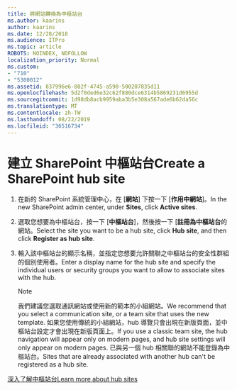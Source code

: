 ```yaml
---
title: 將網站轉換為中樞站台
ms.author: kaarins
author: kaarins
ms.date: 12/28/2018
ms.audience: ITPro
ms.topic: article
ROBOTS: NOINDEX, NOFOLLOW
localization_priority: Normal
ms.custom:
- "710"
- "5300012"
ms.assetid: 837996e6-802f-4745-a590-500207835d11
ms.openlocfilehash: 5d2f0ded6e32c62f880dce6314b5869231d6955d
ms.sourcegitcommit: 1d98db8acb9959aba3b5e308a567ade6b62da56c
ms.translationtype: MT
ms.contentlocale: zh-TW
ms.lasthandoff: 08/22/2019
ms.locfileid: "36516734"
---
```

# <a name="create-a-sharepoint-hub-site"></a><span data-ttu-id="6dad8-102">建立 SharePoint 中樞站台</span><span class="sxs-lookup"><span data-stu-id="6dad8-102">Create a SharePoint hub site</span></span>

1. <span data-ttu-id="6dad8-103">在新的 SharePoint 系統管理中心，在 [**網站**] 下按一下 [**作用中網站**]。</span><span class="sxs-lookup"><span data-stu-id="6dad8-103">In the new SharePoint admin center, under **Sites**, click **Active sites**.</span></span>

2. <span data-ttu-id="6dad8-104">選取您想要為中樞站台，按一下 [**中樞站台**]，然後按一下 [**註冊為中樞站台**的網站。</span><span class="sxs-lookup"><span data-stu-id="6dad8-104">Select the site you want to be a hub site, click **Hub site**, and then click **Register as hub site**.</span></span>

3. <span data-ttu-id="6dad8-105">輸入該中樞站台的顯示名稱，並指定您想要允許關聯之中樞站台的安全性群組的個別使用者。</span><span class="sxs-lookup"><span data-stu-id="6dad8-105">Enter a display name for the hub site and specify the individual users or security groups you want to allow to associate sites with the hub.</span></span>

    > [!NOTE]
    >  <span data-ttu-id="6dad8-106">我們建議您選取通訊網站或使用新的範本的小組網站。</span><span class="sxs-lookup"><span data-stu-id="6dad8-106">We recommend that you select a communication site, or a team site that uses the new template.</span></span> <span data-ttu-id="6dad8-107">如果您使用傳統的小組網站，hub 導覽只會出現在新版頁面，並中樞站台設定才會出現在新版頁面上。</span><span class="sxs-lookup"><span data-stu-id="6dad8-107">If you use a classic team site, the hub navigation will appear only on modern pages, and hub site settings will only appear on modern pages.</span></span> <span data-ttu-id="6dad8-108">已與另一個 hub 相關聯的網站不能登錄為中樞站台。</span><span class="sxs-lookup"><span data-stu-id="6dad8-108">Sites that are already associated with another hub can't be registered as a hub site.</span></span>
  
[<span data-ttu-id="6dad8-109">深入了解中樞站台</span><span class="sxs-lookup"><span data-stu-id="6dad8-109">Learn more about hub sites</span></span>](https://go.microsoft.com/fwlink/?linkid=869149)
  